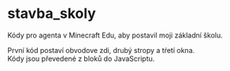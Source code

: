 # stavba_skoly
Kódy pro agenta v Minecraft Edu, aby postavil moji základní školu.

První kód postaví obvodove zdi, drubý stropy a tŕetí okna. <br>
Kódy jsou převedené z bloků do JavaScriptu.

